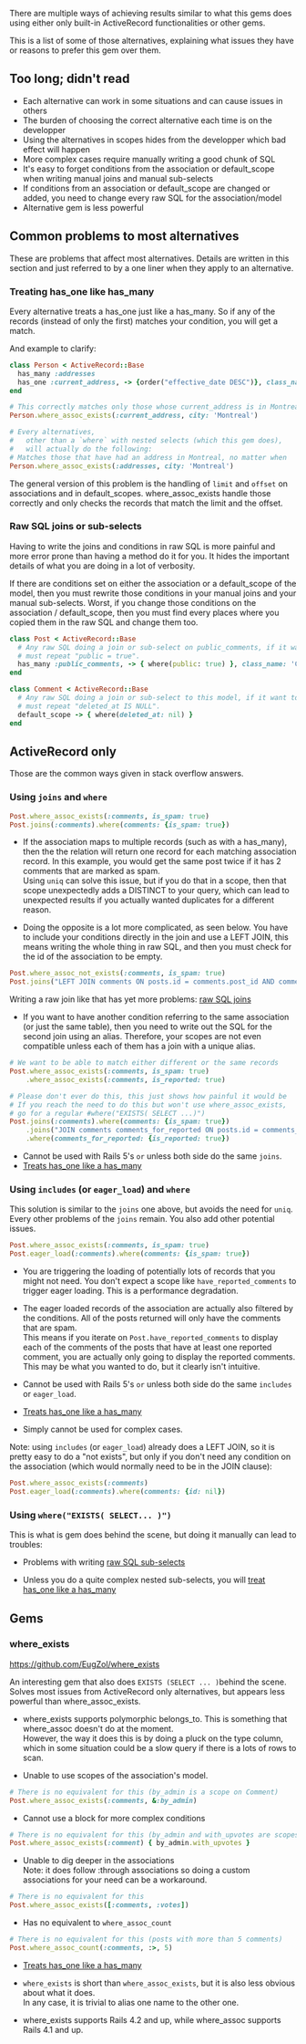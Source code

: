 There are multiple ways of achieving results similar to what this gems does using either only built-in ActiveRecord functionalities or other gems.

This is a list of some of those alternatives, explaining what issues they have or reasons to prefer this gem over them.


## Too long; didn't read

* Each alternative can work in some situations and can cause issues in others
* The burden of choosing the correct alternative each time is on the developper
* Using the alternatives in scopes hides from the developper which bad effect will happen
* More complex cases require manually writing a good chunk of SQL
* It's easy to forget conditions from the association or default_scope when writing manual joins and manual sub-selects
* If conditions from an association or default_scope are changed or added, you need to change every raw SQL for the association/model
* Alternative gem is less powerful

## Common problems to most alternatives

These are problems that affect most alternatives. Details are written in this section and just referred to by a one liner when they apply to an alternative.

### Treating has_one like has_many

Every alternative treats a has_one just like a has_many. So if any of the records (instead of only the first) matches your condition, you will get a match.

And example to clarify:

```ruby
class Person < ActiveRecord::Base
  has_many :addresses
  has_one :current_address, -> {order("effective_date DESC")}, class_name: 'Address'
end

# This correctly matches only those whose current_address is in Montreal
Person.where_assoc_exists(:current_address, city: 'Montreal')

# Every alternatives,
#   other than a `where` with nested selects (which this gem does), 
#   will actually do the following:
# Matches those that have had an address in Montreal, no matter when
Person.where_assoc_exists(:addresses, city: 'Montreal')
```

The general version of this problem is the handling of `limit` and `offset` on associations and in default_scopes. where_assoc_exists handle those correctly and only checks the records that match the limit and the offset.

### Raw SQL joins or sub-selects

Having to write the joins and conditions in raw SQL is more painful and more error prone than having a method do it for you. It hides the important details of what you are doing in a lot of verbosity.

If there are conditions set on either the association or a default_scope of the model, then you must rewrite those conditions in your manual joins and your manual sub-selects. Worst, if you change those conditions on the association / default_scope, then you must find every places where you copied them in the raw SQL and change them too.

```ruby
class Post < ActiveRecord::Base
  # Any raw SQL doing a join or sub-select on public_comments, if it want to be representative,
  # must repeat "public = true".
  has_many :public_comments, -> { where(public: true) }, class_name: 'Comment'
end

class Comment < ActiveRecord::Base
  # Any raw SQL doing a join or sub-select to this model, if it want to be representative,
  # must repeat "deleted_at IS NULL".
  default_scope -> { where(deleted_at: nil) }
end
```

## ActiveRecord only

Those are the common ways given in stack overflow answers.

### Using `joins` and `where`

```ruby
Post.where_assoc_exists(:comments, is_spam: true)
Post.joins(:comments).where(comments: {is_spam: true})
```

* If the association maps to multiple records (such as with a has_many), then the the relation will return one record for each matching association record. In this example, you would get the same post twice if it has 2 comments that are marked as spam.  
  Using `uniq` can solve this issue, but if you do that in a scope, then that scope unexpectedly adds a DISTINCT to your query, which can lead to unexpected results if you actually wanted duplicates for a different reason.

* Doing the opposite is a lot more complicated, as seen below. You have to include your conditions directly in the join and use a LEFT JOIN, this means writing the whole thing in raw SQL, and then you must check for the id of the association to be empty.

```ruby
Post.where_assoc_not_exists(:comments, is_spam: true)
Post.joins("LEFT JOIN comments ON posts.id = comments.post_id AND comments.id_spam = true").where(comments: {id: nil})
```

Writing a raw join like that has yet more problems: [raw SQL joins](#raw-sql-joins-or-sub-selects)

* If you want to have another condition referring to the same association (or just the same table), then you need to write out the SQL for the second join using an alias. Therefore, your scopes are not even compatible unless each of them has a join with a unique alias.

```ruby
# We want to be able to match either different or the same records
Post.where_assoc_exists(:comments, is_spam: true)
    .where_assoc_exists(:comments, is_reported: true)

# Please don't ever do this, this just shows how painful it would be
# If you reach the need to do this but won't use where_assoc_exists,
# go for a regular #where("EXISTS( SELECT ...)")
Post.joins(:comments).where(comments: {is_spam: true})
    .joins("JOIN comments comments_for_reported ON posts.id = comments_for_reported.post_id")
    .where(comments_for_reported: {is_reported: true})
```

* Cannot be used with Rails 5's `or` unless both side do the same `joins`.
* [Treats has_one like a has_many](#treating-has_one-like-has_many)

### Using `includes` (or `eager_load`) and `where`

This solution is similar to the `joins` one above, but avoids the need for `uniq`. Every other problems of the `joins` remain. You also add other potential issues.

```ruby
Post.where_assoc_exists(:comments, is_spam: true)
Post.eager_load(:comments).where(comments: {is_spam: true})
```

* You are triggering the loading of potentially lots of records that you might not need. You don't expect a scope like `have_reported_comments` to trigger eager loading. This is a performance degradation.

* The eager loaded records of the association are actually also filtered by the conditions. All of the posts returned will only have the comments that are spam.  
  This means if you iterate on `Post.have_reported_comments` to display each of the comments of the posts that have at least one reported comment, you are actually only going to display the reported comments. This may be what you wanted to do, but it clearly isn't intuitive.

* Cannot be used with Rails 5's `or` unless both side do the same `includes` or `eager_load`.

* [Treats has_one like a has_many](#treating-has_one-like-has_many)

* Simply cannot be used for complex cases.

Note: using `includes` (or `eager_load`) already does a LEFT JOIN, so it is pretty easy to do a "not exists", but only if you don't need any condition on the association (which would normally need to be in the JOIN clause):

```ruby
Post.where_assoc_exists(:comments)
Post.eager_load(:comments).where(comments: {id: nil})
```

### Using `where("EXISTS( SELECT... )")`

This is what is gem does behind the scene, but doing it manually can lead to troubles:

* Problems with writing [raw SQL sub-selects](#raw-sql-joins-or-sub-selects)

* Unless you do a quite complex nested sub-selects, you will [treat has_one like a has_many](#treating-has_one-like-has_many)


## Gems

### where_exists

https://github.com/EugZol/where_exists

An interesting gem that also does `EXISTS (SELECT ... )`behind the scene. Solves most issues from ActiveRecord only alternatives, but appears less powerful than where_assoc_exists.

* where_exists supports polymorphic belongs_to. This is something that where_assoc doesn't do at the moment.  
  However, the way it does this is by doing a pluck on the type column, which in some situation could be a slow query if there is a lots of rows to scan.
  
* Unable to use scopes of the association's model.
```ruby
# There is no equivalent for this (by_admin is a scope on Comment)
Post.where_assoc_exists(:comments, &:by_admin)
```

* Cannot use a block for more complex conditions
```ruby
# There is no equivalent for this (by_admin and with_upvotes are scopes)
Post.where_assoc_exists(:comment) { by_admin.with_upvotes }
```

* Unable to dig deeper in the associations  
  Note: it does follow :through associations so doing a custom associations for your need can be a workaround.

```ruby
# There is no equivalent for this
Post.where_assoc_exists([:comments, :votes])
```

* Has no equivalent to `where_assoc_count`
```ruby
# There is no equivalent for this (posts with more than 5 comments)
Post.where_assoc_count(:comments, :>, 5)
```

* [Treats has_one like a has_many](#treating-has_one-like-has_many)

* `where_exists` is short than `where_assoc_exists`, but it is also less obvious about what it does.  
  In any case, it is trivial to alias one name to the other one.

* where_exists supports Rails 4.2 and up, while where_assoc supports Rails 4.1 and up.
